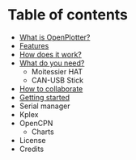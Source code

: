 # Table of contents

* [What is OpenPlotter?](README.md)
* [Features](features.md)
* [How does it work?](how-does-it-work.md)
* [What do you need?](what-do-you-need/README.md)
  * Moitessier HAT
  * CAN-USB Stick
* [How to collaborate](how-to-collaborate.md)
* [Getting started](getting-started.md)
* Serial manager
* Kplex
* OpenCPN
  * Charts
* License
* Credits

